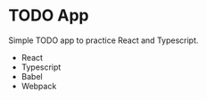 # TODO App

Simple TODO app to practice React and Typescript.

- React
- Typescript
- Babel
- Webpack
